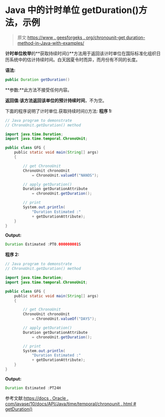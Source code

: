 # Java 中的计时单位 getDuration()方法，示例

> 原文:[https://www . geesforgeks . org/chronounit-get duration-method-in-Java-with-examples/](https://www.geeksforgeeks.org/chronounit-getduration-method-in-java-with-examples/)

**计时单位枚举**的**获取持续时间()**方法用于返回该计时单位在国际标准化组织日历系统中的估计持续时间。白天因夏令时而异，而月份有不同的长度。

**语法:**

```java
public Duration getDuration()

```

**参数:**此方法不接受任何内容。

**返回值:**该方法返回该单位的**预计持续时间**，不为空。

下面的程序说明了计时单位.获取持续时间()方法:
**程序 1:**

```java
// Java program to demonstrate
// ChronoUnit.getDuration() method

import java.time.Duration;
import java.time.temporal.ChronoUnit;

public class GFG {
    public static void main(String[] args)
    {

        // get ChronoUnit
        ChronoUnit chronoUnit
            = ChronoUnit.valueOf("NANOS");

        // apply getDuration()
        Duration getDurationAttribute
            = chronoUnit.getDuration();

        // print
        System.out.println(
            "Duration Estimated :"
            + getDurationAttribute);
    }
}
```

**Output:**

```java
Duration Estimated :PT0.000000001S

```

**程序 2:**

```java
// Java program to demonstrate
// ChronoUnit.getDuration() method

import java.time.Duration;
import java.time.temporal.ChronoUnit;

public class GFG {
    public static void main(String[] args)
    {

        // get ChronoUnit
        ChronoUnit chronoUnit
            = ChronoUnit.valueOf("DAYS");

        // apply getDuration()
        Duration getDurationAttribute
            = chronoUnit.getDuration();

        // print
        System.out.println(
            "Duration Estimated :"
            + getDurationAttribute);
    }
}
```

**Output:**

```java
Duration Estimated :PT24H

```

参考文献:[https://docs . Oracle . com/javase/10/docs/API/Java/time/temporal/chronounit . html # getDuration()](https://docs.oracle.com/javase/10/docs/api/java/time/temporal/ChronoUnit.html#getDuration())